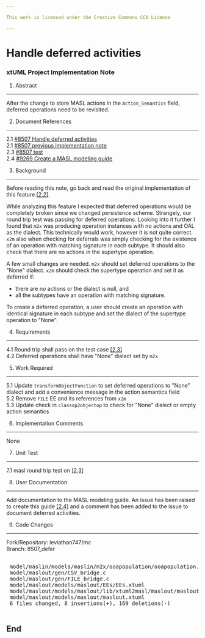 ```yaml
---

This work is licensed under the Creative Commons CC0 License

---
```


# Handle deferred activities
### xtUML Project Implementation Note

1. Abstract
-----------
After the change to store MASL actions in the `Action_Semantics` field, deferred
operations need to be revisited.

2. Document References
----------------------
<a id="2.1"></a>2.1 [#8507 Handle deferred activities](https://support.onefact.net/issues/8507)  
<a id="2.2"></a>2.1 [#8507 previous implementation note](8507_deferral_int.md)  
<a id="2.3"></a>2.3 [#8507 test](https://github.com/xtuml/models/tree/master/masl/test/8507_defer)  
<a id="2.4"></a>2.4 [#9269 Create a MASL modeling guide](https://support.onefact.net/issues/9269)  

3. Background
-------------
Before reading this note, go back and read the original implementation of this
feature [[2.2]](#2.2).

While analyzing this feature I expected that deferred operations would be
completely broken since we changed persistence scheme. Strangely, our round trip
test was passing for deferred operations. Looking into it further I found that
`m2x` was producing operation instances with no actions and OAL as the dialect.
This technically would work, however it is not quite correct. `x2m` also when
checking for deferrals was simply checking for the existence of an operation
with matching signature in each subtype. It should also check that there are no
actions in the supertype operation.

A few small changes are needed. `m2x` should set deferred operations to the
"None" dialect. `x2m` should check the supertype operation and set it as
deferred if:
* there are no actions or the dialect is null, and
* all the subtypes have an operation with matching signature.

To create a deferred operation, a user should create an operation with identical
signature in each subtype and set the dialect of the supertype operation to
"None".

4. Requirements
---------------
4.1 Round trip shall pass on the test case [[2.3]](#2.3)  
4.2 Deferred operations shall have "None" dialect set by `m2x`  

5. Work Required
----------------
5.1 Update `transformObjectFunction` to set deferred operations to "None"
dialect and add a convenience message in the action semantics field  
5.2 Remove `FILE` EE and its references from `x2m`  
5.3 Update check in `classop2objectop` to check for "None" dialect or empty
action semantics  

6. Implementation Comments
--------------------------
None

7. Unit Test
------------
7.1 masl round trip test on [[2.3]](#2.3)  

8. User Documentation
---------------------
Add documentation to the MASL modeling guide. An issue has been raised to create
this guide [[2.4]](#2.4) and a comment has been added to the issue to document
deferred activities.

9. Code Changes
---------------
Fork/Repository: leviathan747/mc  
Branch: 8507_defer  

<pre>

 model/maslin/models/maslin/m2x/ooapopulation/ooapopulation.xtuml  |   6 ++++++
 model/maslout/gen/CSV_bridge.c                                    |   1 -
 model/maslout/gen/FILE_bridge.c                                   |  36 ------------------------------------
 model/maslout/models/maslout/EEs/EEs.xtuml                        | 105 ---------------------------------------------------------------------------------------------------------
 model/maslout/models/maslout/lib/xtuml2masl/maslout/maslout.xtuml |   5 ++---
 model/maslout/models/maslout/maslout.xtuml                        |  24 ------------------------
 6 files changed, 8 insertions(+), 169 deletions(-)

</pre>

End
---

